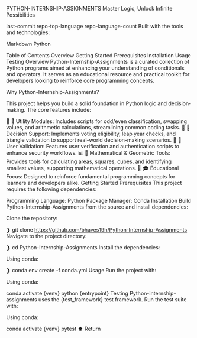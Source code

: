 PYTHON-INTERNSHIP-ASSIGNMENTS
Master Logic, Unlock Infinite Possibilities

last-commit repo-top-language repo-language-count
Built with the tools and technologies:

Markdown Python

Table of Contents
Overview
Getting Started
Prerequisites
Installation
Usage
Testing
Overview
Python-Internship-Assignments is a curated collection of Python programs aimed at enhancing your understanding of conditionals and operators. It serves as an educational resource and practical toolkit for developers looking to reinforce core programming concepts.

Why Python-Internship-Assignments?

This project helps you build a solid foundation in Python logic and decision-making. The core features include:

🧩 🔧 Utility Modules: Includes scripts for odd/even classification, swapping values, and arithmetic calculations, streamlining common coding tasks.
🎯 📝 Decision Support: Implements voting eligibility, leap year checks, and triangle validation to support real-world decision-making scenarios.
🔐 🔑 User Validation: Features user verification and authentication scripts to enhance security workflows.
📊 📐 Mathematical & Geometric Tools: Provides tools for calculating areas, squares, cubes, and identifying smallest values, supporting mathematical operations.
🧠 🎓 Educational Focus: Designed to reinforce fundamental programming concepts for learners and developers alike.
Getting Started
Prerequisites
This project requires the following dependencies:

Programming Language: Python
Package Manager: Conda
Installation
Build Python-Internship-Assignments from the source and install dependencies:

Clone the repository:

❯ git clone https://github.com/bhaves19h/Python-Internship-Assignments
Navigate to the project directory:

❯ cd Python-Internship-Assignments
Install the dependencies:

Using conda:

❯ conda env create -f conda.yml
Usage
Run the project with:

Using conda:

conda activate {venv}
python {entrypoint}
Testing
Python-internship-assignments uses the {test_framework} test framework. Run the test suite with:

Using conda:

conda activate {venv}
pytest
⬆ Return
